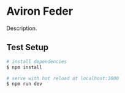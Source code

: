 # Aviron Feder

Description.

## Test Setup

```bash
# install dependencies
$ npm install

# serve with hot reload at localhost:3000
$ npm run dev

```
